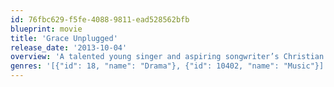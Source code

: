 ```yaml
---
id: 76fbc629-f5fe-4088-9811-ead528562bfb
blueprint: movie
title: 'Grace Unplugged'
release_date: '2013-10-04'
overview: 'A talented young singer and aspiring songwriter’s Christian faith and family ties are tested when she defies her worship-pastor father and pursues pop-music stardom in GRACE UNPLUGGED, a moving and inspiring new film that explores the true meaning of success.'
genres: '[{"id": 18, "name": "Drama"}, {"id": 10402, "name": "Music"}]'
---
```


